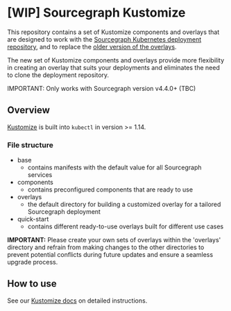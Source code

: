 # [WIP] Sourcegraph Kustomize

This repository contains a set of Kustomize components and overlays that are designed to work with the [Sourcegraph Kubernetes deployment repository](https://sourcegraph.com/github.com/sourcegraph/deploy-sourcegraph), and to replace the [older version of the overlays](https://sourcegraph.com/github.com/sourcegraph/deploy-sourcegraph/-/tree/overlays).

The new set of Kustomize components and overlays provide more flexibility in creating an overlay that suits your deployments and eliminates the need to clone the deployment repository.

IMPORTANT: Only works with Sourcegraph version v4.4.0+ (TBC)

## Overview

[Kustomize](https://kustomize.io/) is built into `kubectl` in version >= 1.14.

### File structure

- base
  - contains manifests with the default value for all Sourcegraph services
- components
  - contains preconfigured components that are ready to use
- overlays
  - the default directory for building a customized overlay for a tailored Sourcegraph deployment
- quick-start
  - contains different ready-to-use overlays built for different use cases

**IMPORTANT:** Please create your own sets of overlays within the 'overlays' directory and refrain from making changes to the other directories to prevent potential conflicts during future updates and ensure a seamless upgrade process.

## How to use

See our [Kustomize docs](https://docs.sourcegraph.com/admin/deploy/kubernetes/kustomize) on detailed instructions.
